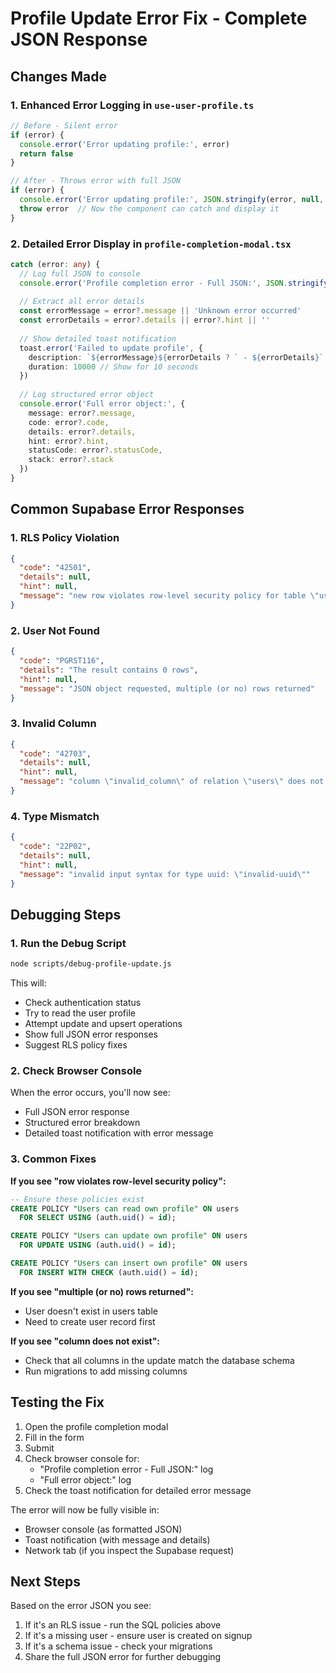 # Profile Update Error Fix - Complete JSON Response

## Changes Made

### 1. Enhanced Error Logging in `use-user-profile.ts`

```typescript
// Before - Silent error
if (error) {
  console.error('Error updating profile:', error)
  return false
}

// After - Throws error with full JSON
if (error) {
  console.error('Error updating profile:', JSON.stringify(error, null, 2))
  throw error  // Now the component can catch and display it
}
```

### 2. Detailed Error Display in `profile-completion-modal.tsx`

```typescript
catch (error: any) {
  // Log full JSON to console
  console.error('Profile completion error - Full JSON:', JSON.stringify(error, null, 2))
  
  // Extract all error details
  const errorMessage = error?.message || 'Unknown error occurred'
  const errorDetails = error?.details || error?.hint || ''
  
  // Show detailed toast notification
  toast.error('Failed to update profile', {
    description: `${errorMessage}${errorDetails ? ` - ${errorDetails}` : ''}`,
    duration: 10000 // Show for 10 seconds
  })
  
  // Log structured error object
  console.error('Full error object:', {
    message: error?.message,
    code: error?.code,
    details: error?.details,
    hint: error?.hint,
    statusCode: error?.statusCode,
    stack: error?.stack
  })
}
```

## Common Supabase Error Responses

### 1. RLS Policy Violation
```json
{
  "code": "42501",
  "details": null,
  "hint": null,
  "message": "new row violates row-level security policy for table \"users\""
}
```

### 2. User Not Found
```json
{
  "code": "PGRST116",
  "details": "The result contains 0 rows",
  "hint": null,
  "message": "JSON object requested, multiple (or no) rows returned"
}
```

### 3. Invalid Column
```json
{
  "code": "42703",
  "details": null,
  "hint": null,
  "message": "column \"invalid_column\" of relation \"users\" does not exist"
}
```

### 4. Type Mismatch
```json
{
  "code": "22P02",
  "details": null,
  "hint": null,
  "message": "invalid input syntax for type uuid: \"invalid-uuid\""
}
```

## Debugging Steps

### 1. Run the Debug Script
```bash
node scripts/debug-profile-update.js
```

This will:
- Check authentication status
- Try to read the user profile
- Attempt update and upsert operations
- Show full JSON error responses
- Suggest RLS policy fixes

### 2. Check Browser Console
When the error occurs, you'll now see:
- Full JSON error response
- Structured error breakdown
- Detailed toast notification with error message

### 3. Common Fixes

**If you see "row violates row-level security policy":**
```sql
-- Ensure these policies exist
CREATE POLICY "Users can read own profile" ON users
  FOR SELECT USING (auth.uid() = id);

CREATE POLICY "Users can update own profile" ON users
  FOR UPDATE USING (auth.uid() = id);

CREATE POLICY "Users can insert own profile" ON users
  FOR INSERT WITH CHECK (auth.uid() = id);
```

**If you see "multiple (or no) rows returned":**
- User doesn't exist in users table
- Need to create user record first

**If you see "column does not exist":**
- Check that all columns in the update match the database schema
- Run migrations to add missing columns

## Testing the Fix

1. Open the profile completion modal
2. Fill in the form
3. Submit
4. Check browser console for:
   - "Profile completion error - Full JSON:" log
   - "Full error object:" log
5. Check the toast notification for detailed error message

The error will now be fully visible in:
- Browser console (as formatted JSON)
- Toast notification (with message and details)
- Network tab (if you inspect the Supabase request)

## Next Steps

Based on the error JSON you see:
1. If it's an RLS issue - run the SQL policies above
2. If it's a missing user - ensure user is created on signup
3. If it's a schema issue - check your migrations
4. Share the full JSON error for further debugging